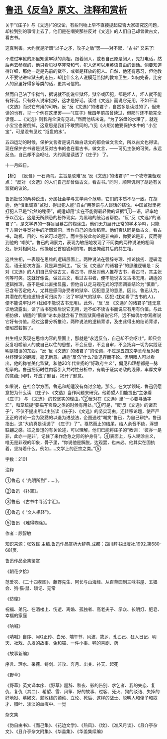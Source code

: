 # [鲁迅《反刍》原文、注释和赏析](https://www.vrrw.net/wx/9711.html)

关于“《庄子》与《文选》”的议论，有些刊物上早不直接提起应否大家研究这问题，却拉到别的事情上去了。他们是在嘲笑那些反对《文选》的人们自己却曾做古文，看古书。

这真利害。大约就是所谓“以子之矛，攻子之盾”罢——对不起，“古书” 又来了!

不进过牢狱的那里知道牢狱的真相。跟着阔人，或者自己原是阔人，先打电话，然后再去参观的，他只看见狱卒非常和气，犯人还可以用英语自由的谈话。倘要知道得详细，那他一定是先前的狱卒，或者是释放的犯人。自然，他还有恶习，但他教人不要钻进牢狱去的忠告，却比什么名人说模范监狱的教育卫生，如何完备，比穷人的家里好得多等类的话，更其可信的。

然而自己沾了牢狱气，据说就不能说牢狱坏，狱卒或囚犯，都是坏人，坏人就不能有好话。只有好人说牢狱好，这才是好话。读过《文选》而说它无用，不如不读《文选》而说它有用的可听。反 “反《文选》”的诸君子，自然多是读过的了，但未读的也有，举一个例在这里罢——“《庄子》我四年前虽曾读过，但那时还不能完全读懂……《文选》则我完全没有见过。”然而他结末说，“为了浴盘的水糟了，就连小宝宝也要倒掉，这意思是我们不敢赞同的。”(见《火炬》)他要保护水中的 “小宝宝”，可是没有见过 “浴盘的水”。

五四运动的时候，保护文言者是说凡做白话文的都会做文言文，所以古文也得读。现在保护古书者是说反对古书的也在看古书，做文言，——可见主张的可笑。永远反刍，自己却不会呕吐，大约真是读透了《庄子》 了。

十一月四日。



【析】 《反刍》一石两鸟。主旨是驳难“反 ‘反《文选》’的诸君子” 一个攻守兼备观点： “反对 《文选》的人们自己却曾做古文，看古书。”同时，顺带讥刺了胡适有关监狱的议论。

鲁迅批驳的两种说法，分属社会学与文学两个范畴，它们的本质不尽一致。在胡适，他“慎重调查”监狱，得出犯人能“自由”用英语与人谈话的结论。中国监狱里拷打犯人已是“公然的秘密”，胡适却用“实在不能得最轻微的证据”①一语，轻率地予以否定。这是无所顾忌的粉饰现实，为黑暗的统治者帮腔。“反 ‘反《文选》’的诸君子”，是文学界的一群盲目慕古的糊涂虫。他们无力展开正常的学术争鸣，只能千方百计寻觅对手的所谓漏洞，当作自己的救命稻草。他们否认同是做古文，看古书，动机、目的、结论可以迥异。而主张彼此勿论是非曲直，你要论是非，反而得到他的 “嘲笑”。鲁迅的洞察力，表现为敏细地发现了不同类的两种说法的相同处。针对相同处，他操起匕首般锐利的笔，剖出掩藏其后的共生相。

这共生相，一表现在思维的逻辑层面上。两种说法在强辞夺理、推论拙劣、逻辑混乱、语无伦次方面，竟是异曲同工。“反 ‘反《文选》’ 的诸君子”的思维逻辑是：反对《文选》的人们自己曾做古文，看古书，却反对他人推荐古书，看古书，其主张何等可笑。这就好像说，做过古文，看过古书者，便不能说古文古书无用。胡适的逻辑推理，虽不是如此直接显露，但他自认走马观花式的浮面调查结论为“慎重”，已含有否定他人，尤其是感同身受者的狱卒、囚犯意见的意思。因此，鲁迅认为，其潜在的思维逻辑也可归纳为：沾了牢狱气的狱卒、囚犯 (犹如看了古书的人)，便不能说牢狱坏 (犹如不能说古书无用)。此外，“反 ‘反 《文选》’ 的诸君子”还无意识地流露出，读了古书思索后说它无用，远不如不读古书而说它有用有价值。与此相仿佛，胡适的“慎重”论本身就含有了然监狱真相者说它坏，远不如偶尔参观者说它好有价值。经过这番分析推论，两种说法的逻辑背谬，及由此得出的结论背谬，便昭然若揭了。

共生相又表现在思维内容的层面上，那就是“永远反刍，自己却不会呕吐”。即只会反复咀嚼前人的或自己以往的思想，不会反思，不会自审，不会扬弃一切为实践证明是错误的东西。“反 ‘反《文选》’ 的诸君子”的论调，不过是五四文学革命反对者林纾理论的翻版，毫无新意。胡适“反刍”什么?鲁迅存而不论。但明眼人可以看出，他的称誉美化监狱，和他20年代宣扬的“好政府主义”，偏见和理想都是一脉相承的。鲁迅把历时性内容引入共时性分析中，有助于证实论敌的浅薄，丰厚文章的意蕴; 同时，呼应了题目，揭开了题意。

如果说，在社会学方面，鲁迅和胡适没有商讨余地。那么，在文学领域，鲁迅仍愿意把为什么读 《庄子》、《文选》当作问题来研究。他希望人们能提出“主张看 《庄子》 与 《文选》 的较坚实的理由。”②反对在《文选》里“一心要寻活字汇”，和笼统提“要描写宫殿之类的时候有用处。”③可是，“反‘反《文选》的诸君子”，不仅不提出所以主张读《庄子》、《文选》的坚实现由，还转移论题，使严严正正的讨论一变为狡黠的以退为进战法，企图通过“嘲笑”鲁迅，为自己辩护。鲁迅指出，这“大约真是读透了 《庄子》了”。戛然而止的结尾，给人余音不绝，浮想联翩之感。征之鲁迅的有关论述，可以理解，他们已能将庄子的“教训： ‘彼亦一是非，此亦一是非’，记住了来作危急之际的护身符”。④表面上，与人糊涂主义，唯无是非观的印象，骨子里，“你说他是解脱，达观罢，也未必。他其实在固执着，坚持着什么，例如……文学上的正宗之类。”⑤

字数：2101

注释

①鲁迅《 “光明所到” ……》。

②鲁迅 《扑空》。

③鲁迅 《古书中寻活字汇》。

④鲁迅《 “文人相轻”》。

⑤鲁迅 《难得糊涂》。

作者：顾智敏

知识来源：张效民 主编.鲁迅作品赏析大辞典.成都：四川辞书出版社.1992.第680-681页.

鲁迅作品全集鉴赏

《朝花夕拾》

范爱农、《二十四孝图》、藤野先生、阿长与山海经、从百草园到三味书屋、五猖会、狗·猫·鼠、琐记、无常

《仿徨》

祝福、弟兄、在酒楼上、伤逝、离婚、孤独者、高老夫子、示众、长明灯、肥皂、幸福的家庭

《呐喊》

《呐喊》自序、阿Q正传、白光、端午节、风波、故乡、孔乙己、狂人日记、明天、社戏、头发的故事、兔和猫、一件小事、鸭的喜剧、药

《故事新编》

序言、理水、采薇、铸剑、非攻、奔月、出关、补天、起死

《野草》

《野草》英文译本序、《野草》题辞、秋夜、影的告别、求乞者、我的失恋、复仇、复仇〔其二〕、希望、雪、风筝、好的故事、过客、死火、狗的驳诘、失掉的好地狱、墓碣文、颓败线的颤动、立论、死后、这样的战士、聪明人和傻子和奴才、腊叶、淡淡的血痕中、一觉

杂文集

《伪自由书》、《而己集》、《花边文学》、《热风》、《坟》、《准风月谈》、《且介亭杂文》、《且介亭杂文附集》、《华盖集》、《华盖集续编》

